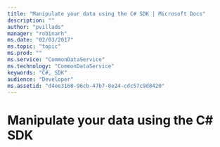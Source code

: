 ```yaml
---
title: "Manipulate your data using the C# SDK | Microsoft Docs"
description: ""
author: "pvillads"
manager: "robinarh"
ms.date: "02/03/2017"
ms.topic: "topic"
ms.prod: ""
ms.service: "CommonDataService"
ms.technology: "CommonDataService"
keywords: "C#, SDK"
audience: "Developer"
ms.assetid: "d4ee3160-96cb-47b7-8e24-cdc57c9d8420"
---
```


# Manipulate your data using the C# SDK
